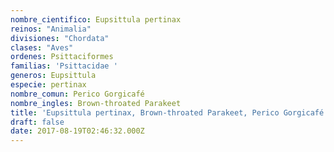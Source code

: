 ```yaml
---
nombre_cientifico: Eupsittula pertinax
reinos: "Animalia"
divisiones: "Chordata"
clases: "Aves"
ordenes: Psittaciformes
familias: 'Psittacidae '
generos: Eupsittula
especie: pertinax
nombre_comun: Perico Gorgicafé
nombre_ingles: Brown-throated Parakeet
title: 'Eupsittula pertinax, Brown-throated Parakeet, Perico Gorgicafé'
draft: false
date: 2017-08-19T02:46:32.000Z
---
```


